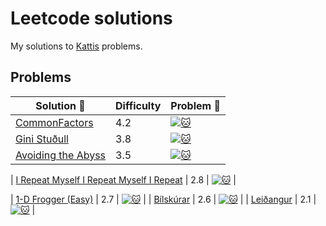 # Leetcode solutions
My solutions to [Kattis]([https://open.kattis.com/](https://open.kattis.com/problems)) problems.

## Problems
| Solution :link: | Difficulty | Problem :link: |
| - | - | - |
| [CommonFactors](https://github.com/Mr-Seoul/Kattis_Problems/blob/main/Solutions/Commonfactors.py) | 4.2 | [![:cat:](https://github.com/Mr-Seoul/Leetcode-Solutions/blob/main/Leetcode_Logo.jpeg)](https://open.kattis.com/problems/commonfactors) |
| [Gini Stuðull](https://github.com/Mr-Seoul/Kattis_Problems/blob/main/Solutions/Gini.py) | 3.8 | [![:cat:](https://github.com/Mr-Seoul/Leetcode-Solutions/blob/main/Leetcode_Logo.jpeg)](https://open.kattis.com/problems/ginistudull?tab=metadata) |
| [Avoiding the Abyss](https://github.com/Mr-Seoul/Kattis_Problems/blob/main/Solutions/AvoidingTheAbyss.py) | 3.5 | [![:cat:](https://github.com/Mr-Seoul/Leetcode-Solutions/blob/main/Leetcode_Logo.jpeg)](https://open.kattis.com/problems/avoidingtheabyss) |

| [I Repeat Myself I Repeat Myself I Repeat](https://github.com/Mr-Seoul/Kattis_Problems/blob/main/Solutions/I%20Repeat%20Myself%20I%20Repeat%20Myself%20I%20Repeat.py) | 2.8 | [![:cat:](https://github.com/Mr-Seoul/Leetcode-Solutions/blob/main/Leetcode_Logo.jpeg)](https://open.kattis.com/problems/irepeatmyself?tab=metadata) |

| [1-D Frogger (Easy)](https://github.com/Mr-Seoul/Kattis_Problems/blob/main/Solutions/1dfroggereasy.py) | 2.7 | [![:cat:](https://github.com/Mr-Seoul/Leetcode-Solutions/blob/main/Leetcode_Logo.jpeg)](https://open.kattis.com/problems/1dfroggereasy?tab=metadata) |
| [Bílskúrar](https://github.com/Mr-Seoul/Kattis_Problems/blob/main/Solutions/Bilskurar.py) | 2.6 | [![:cat:](https://github.com/Mr-Seoul/Leetcode-Solutions/blob/main/Leetcode_Logo.jpeg)](https://open.kattis.com/problems/bilskurar) |
| [Leiðangur](https://github.com/Mr-Seoul/Kattis_Problems/blob/main/Solutions/Lei%C3%B0angur.py) | 2.1 | [![:cat:](https://github.com/Mr-Seoul/Leetcode-Solutions/blob/main/Leetcode_Logo.jpeg)](https://open.kattis.com/problems/leidangur?tab=metadata) |

